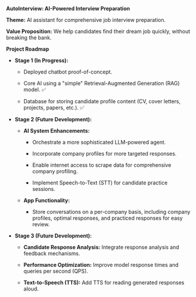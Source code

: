 **AutoInterview: AI-Powered Interview Preparation**

**Theme:** AI assistant for comprehensive job interview preparation.

**Value Proposition:** We help candidates find their dream job quickly, without breaking the bank.

**Project Roadmap**

*   **Stage 1 (In Progress):**
    
    *   Deployed chatbot proof-of-concept.
        
    *   Core AI using a "simple" Retrieval-Augmented Generation (RAG) model. :white_check_mark:
        
    *   Database for storing candidate profile content (CV, cover letters, projects, papers, etc.). :white_check_mark:
        
*   **Stage 2 (Future Development):**
    
    *   **AI System Enhancements:**
        
        *   Orchestrate a more sophisticated LLM-powered agent.
            
        *   Incorporate company profiles for more targeted responses.
            
        *   Enable internet access to scrape data for comprehensive company profiling.
            
        *   Implement Speech-to-Text (STT) for candidate practice sessions.
            
    *   **App Functionality:**
        
        *   Store conversations on a per-company basis, including company profiles, optimal responses, and practiced responses for easy review.
            
*   **Stage 3 (Future Development):**
    
    *   **Candidate Response Analysis:** Integrate response analysis and feedback mechanisms.
        
    *   **Performance Optimization:** Improve model response times and queries per second (QPS).
        
    *   **Text-to-Speech (TTS):** Add TTS for reading generated responses aloud.
